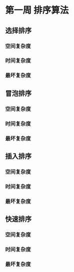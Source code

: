# 第一周 排序算法

## 选择排序
### 空间复杂度

### 时间复杂度

### 最坏复杂度

## 冒泡排序
### 空间复杂度

### 时间复杂度

### 最坏复杂度

## 插入排序
### 空间复杂度

### 时间复杂度

### 最坏复杂度
## 快速排序
### 空间复杂度

### 时间复杂度

### 最坏复杂度